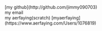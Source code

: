<title>
  Hello World!
  欢迎来到我的个人博客！
  你可能是第一个来到这里的人。
</title>
<br/>
[my github](http://github.com/jimmy090703)
<br/>
my email <jimmyzhangshuning@outlook.com>
<br/>
my aerfaying(scratch) [myaerfaying](https://www.aerfaying.com/Users/1076819)
<script>
  alert('hello guest!')
</script>
  
